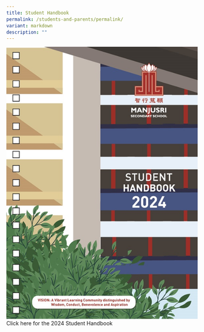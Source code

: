 ```yaml
---
title: Student Handbook
permalink: /students-and-parents/permalink/
variant: markdown
description: ""
---
```

![](/images/Students%20and%20Parents/Handbook/ManjsuriSec_HB24_Content_121652_Nov16_Page_001.jpg) Click here for the 2024 Student Handbook

